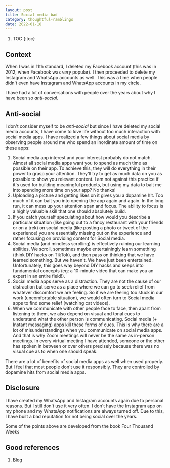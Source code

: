 ```yaml
---
layout: post
title: Social media bad
category: thoughtful-ramblings
date: 2022-01-18
---
```


1. TOC
{:toc}

## Context

When I was in 11th standard, I deleted my Facebook account (this was in 2012, when Facebook was *very* popular). I then proceeded to delete my Instagram and WhatsApp accounts as well. This was a time when people didn't even have Instagram and WhatsApp accounts in my circle.

I have had a lot of conversations with people over the years about why I have been so *anti-social*.

## Anti-social

I don't consider myself to be *anti-social* but since I have deleted my social media accounts, I have come to love life without too much interaction with social media apps. I have realized a few things about social media by observing people around me who spend an inordinate amount of time on these apps:

1. Social media app interest and your interest probably do not match. Almost all social media apps want you to spend as much time as possible on their app. To achieve this, they will do everything in their power to grasp your attention. They'll try to get as much data on you as possible to show you relevant content. I am not against this practice if it's used for building meaningful products, but using my data to bait me into spending more time on your app? No thanks!
2. Uploading a picture and getting likes on it gives you a dopamine hit. Too much of it can bait you into opening the app again and again. In the long run, it can mess up your attention span and focus. The ability to focus is a highly valuable skill that one should absolutely build.
3. If you catch yourself speculating about how would you describe a particular situation (like going out to a fancy restaurant with your friends or on a trek) on social media (like posting a photo or tweet of the experience) you are essentially missing out on the experience and rather focusing on providing content for Social media.
4. Social media (and mindless scrolling) is effectively ruining our learning abilities. We scroll, sometimes maybe entertainingly learn something (think DIY hacks on TikTok), and then pass on thinking that we have learned something. But we haven't. We have just been entertained. Unfortunately, this goes way beyond DIY hacks and seeps into fundamental concepts (eg: a 10-minute video that can make you an expert in an entire field!).
5. Social media apps serve as a distraction. They are not the cause of our distraction but serve as a place where we can go to seek relief from whatever discomfort we are feeling. So if we are feeling too stuck in our work (uncomfortable situation), we would often turn to Social media apps to find some relief (watching cat videos).
6. When we communicate with other people face to face, then apart from listening to them, we also depend on visual and tonal cues to understand what the other person is communicating. Social media (+ Instant messaging) apps kill these forms of cues. This is why there are a lot of misunderstandings when you communicate on social media apps. And that is why Zoom meetings will never be the same as in-person meetings. In every virtual meeting I have attended, someone or the other has spoken in between or over others precisely because there was no visual cue as to when one should speak.

There are a lot of benefits of social media apps as well when used properly. But I feel that most people don't use it responsibly. They are controlled by dopamine hits from social media apps.

## Disclosure

I have created my WhatsApp and Instagram accounts again due to personal reasons. But I still don't use it very often. I don't have the Instagram app on my phone and my WhatsApp notifications are always turned off. Due to this, I have built a bad reputation for not being social over the years.

Some of the points above are developed from the book Four Thousand Weeks

## Good references

1. [Blog](https://giansegato.com/essays/edutainment-is-not-learning)
